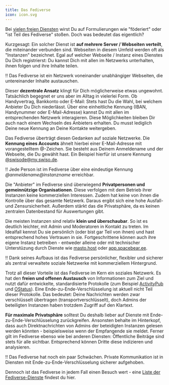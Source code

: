 ```yaml
---
title: Das Fediverse
icon: icon.svg
---
```


Bei [vielen freien Diensten](/de/nutze/fediverse/dienste) wirst Du auf Formulierungen wie "föderiert" oder "ist Teil des Fediverse" stoßen. Doch was bedeutet das eigentlich?

Kurzgesagt: Ein solcher Dienst ist **auf mehrere Server / Webseiten verteilt**, die miteinander verbunden sind. Webseiten in diesem Umfeld werden oft als "Instanzen" bezeichnet. Egal auf welcher Webseite / Instanz eines Dienstes Du Dich registrierst: Du kannst Dich mit allen im Netzwerks unterhalten, ihnen folgen und ihre Inhalte teilen.

!! Das Fediverse ist ein Netzwerk voneinander unabhängiger Webseiten, die untereinander Inhalte austauschen.

Dieser **dezentrale Ansatz** klingt für Dich möglicherweise etwas ungewohnt. Tatsächlich begegnet er uns aber im Alltag in vielerlei Form. Ob Handyvertrag, Bankkonto oder E-Mail: Stets hast Du die Wahl, bei welchem Anbieter Du Dich niederlässt. Über eine einheitliche Kennung (IBAN, Handynummer oder E-Mail-Adresse) kannst Du mit allen im entsprechenden Netzwerk interagieren. Diese Möglichkeiten bleiben Dir auch nach einem Wechseln des Anbieters erhalten. Du musst lediglich Deine neue Kennung an Deine Kontakte weitergeben.

Das Fediverse überträgt diesen Gedanken auf soziale Netzwerke. Die **Kennung eines Accounts** ähnelt hierbei einer E-Mail-Adresse mit vorangestelltem @-Zeichen. Sie besteht aus Deinem Anmeldename und der Webseite, die Du gewählt hast. Ein Beispiel hierfür ist unsere Kennung [@swisode@my.swiso.de](https://my.swiso.de/swisode).

!! Jede Person ist im Fediverse über eine eindeutige Kennung _@anmeldename@instanzname_ erreichbar.

Die "Anbieter" im Fediverse sind überwiegend **Privatpersonen und gemeinnützige Organisationen**. Diese verfolgen mit dem Betrieb ihrer Instanzen keine kommerziellen Interessen. Zudem hat keine von ihnen die Kontrolle über das gesamte Netzwerk. Daraus ergibt sich eine hohe Ausfall- und Zensursicherheit. Außerdem stärkt das die Privatsphäre, da es keinen zentralen Datenbestand für Auswertungen gibt.

Die meisten Instanzen sind relativ **klein und überschaubar**. So ist es deutlich leichter, mit Admin und Moderatoren in Kontakt zu treten. Im Idealfall kennst Du sie persönlich (oder bist gar Teil von ihnen) und hast entsprechend hohes Vertrauen in sie. Fortgeschrittene können auch ihre eigene Instanz betreiben - entweder alleine oder mit technischer Unterstüzung durch Dienste wie [masto.host](https://masto.host) oder [app.spacebear.ee](https://app.spacebear.ee/).

!! Dank seines Aufbaus ist das Fediverse persönlicher, flexibler und sicherer als zentral verwaltete soziale Netzwerke mit kommerziellem Hintergrund.

Trotz all dieser Vorteile ist das Fediverse im Kern ein soziales Netzwerk. Es hat den **freien und offenen Austausch** von Informationen zum Ziel und nutzt dafür entwickelte, standardisierte Protokolle (zum Beispiel [ActivityPub](https://activitypub.rocks/) und [OStatus](https://de.wikipedia.org/wiki/OStatus)). Eine Ende-zu-Ende-Verschlüsselung ist aktuell nicht Teil dieser Protokolle. Das bedeutet: Deine Nachrichten werden zwar verschlüsselt übertragen (transportverschlüsselt), doch Admins der beteiligten Instanzen haben trotzdem Zugriff auf den Klartext.

**Für maximale Privatsphäre** solltest Du deshalb lieber auf Dienste mit Ende-zu-Ende-Verschlüsselung zurückgreifen. Ansonsten behalte im Hinterkopf, dass auch Direktnachrichten von Admins der beteidigten Instanzen gelesen werden könnten - beispielsweise wenn der Empfangende sie meldet. Ferner gilt im Fediverse ebenso wie bei anderen Diensten: Öffentliche Beiträge sind stets für alle sichtbar. Entsprechend können Dritte diese indizieren und analysieren.

!! Das Fediverse hat noch ein paar Schwächen. Private Kommunikation ist in Diensten mit Ende-zu-Ende-Verschlüsselung sicherer aufgehoben.

Dennoch ist das Fediverse in jedem Fall einen Besuch wert - eine [Liste der Fediverse-Dienste](/de/nutze/fediverse/dienste) findest du hier.
